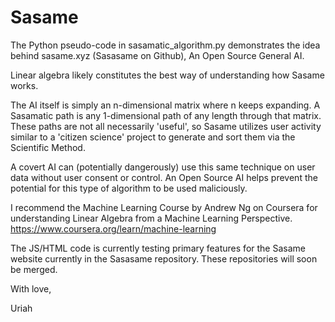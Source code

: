 # Sasame

The Python pseudo-code in sasamatic_algorithm.py demonstrates the idea behind sasame.xyz (Sasasame on Github), An Open Source General AI.

Linear algebra likely constitutes the best way of understanding how Sasame works.

The AI itself is simply an n-dimensional matrix where n keeps expanding. A Sasamatic path is any 1-dimensional path of any length through that matrix. These paths are not all necessarily 'useful', so Sasame utilizes user activity similar to a 'citizen science' project to generate and sort them via the Scientific Method.

A covert AI can (potentially dangerously) use this same technique on user data without user consent or control. An Open Source AI helps prevent the potential for this type of algorithm to be used maliciously.

I recommend the Machine Learning Course by Andrew Ng on Coursera for understanding Linear Algebra from a Machine Learning Perspective.
https://www.coursera.org/learn/machine-learning

The JS/HTML code is currently testing primary features for the Sasame website currently in the Sasasame repository. These repositories will soon be merged.

With love,

Uriah

